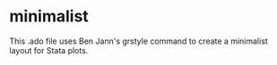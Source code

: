 # minimalist
This .ado file uses Ben Jann's grstyle command to create a minimalist layout for Stata plots. 
